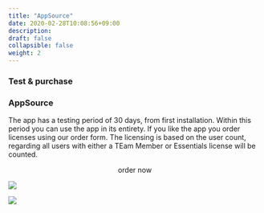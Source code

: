 ```yaml
---
title: "AppSource"
date: 2020-02-28T10:08:56+09:00
description: 
draft: false
collapsible: false
weight: 2
---
```

### Test & purchase

### AppSource

The app has a testing period of 30 days, from first installation. Within this period you can use the app in its entirety.
If you like the app you order licenses using our order form.
The licensing is based on the user count, regarding all users with either a TEam Member or Essentials license will be counted.

<p style="text-align: center;">
order now
</p>

[<img src="/images/apps/Forms_plus.png">](https://forms.office.com/pages/responsepage.aspx?id=wbg8p1B5wk60E37fEWJ6gDRBQTgxSJtOuCsCUFr9Wj5UQjg1Wkg0SVVEN0w5T1AxUEdKTlc1TU40US4u)

![](/images/apps/senderforms_removed.PNG)